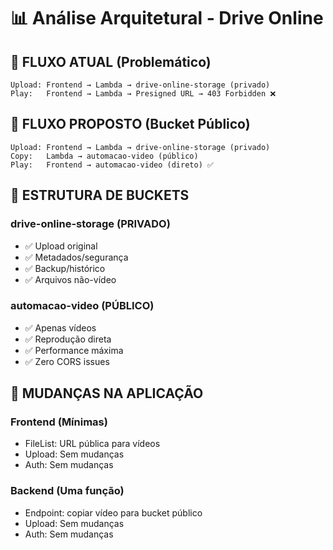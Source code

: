 # 📊 Análise Arquitetural - Drive Online

## 🔄 FLUXO ATUAL (Problemático)
```
Upload: Frontend → Lambda → drive-online-storage (privado)
Play:   Frontend → Lambda → Presigned URL → 403 Forbidden ❌
```

## 🔄 FLUXO PROPOSTO (Bucket Público)
```
Upload: Frontend → Lambda → drive-online-storage (privado)
Copy:   Lambda → automacao-video (público) 
Play:   Frontend → automacao-video (direto) ✅
```

## 📁 ESTRUTURA DE BUCKETS

### drive-online-storage (PRIVADO)
- ✅ Upload original
- ✅ Metadados/segurança
- ✅ Backup/histórico
- ✅ Arquivos não-vídeo

### automacao-video (PÚBLICO)
- ✅ Apenas vídeos
- ✅ Reprodução direta
- ✅ Performance máxima
- ✅ Zero CORS issues

## 🎯 MUDANÇAS NA APLICAÇÃO

### Frontend (Mínimas)
- FileList: URL pública para vídeos
- Upload: Sem mudanças
- Auth: Sem mudanças

### Backend (Uma função)
- Endpoint: copiar vídeo para bucket público
- Upload: Sem mudanças
- Auth: Sem mudanças
